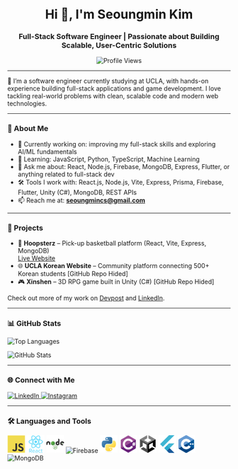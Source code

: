 <h1 align="center">Hi 👋, I'm Seoungmin Kim</h1>
<h3 align="center">Full-Stack Software Engineer | Passionate about Building Scalable, User-Centric Solutions</h3>

<p align="center">
  <img src="https://komarev.com/ghpvc/?username=ericseoungminkim&label=Profile%20views&color=0e75b6&style=flat" alt="Profile Views" />
</p>

---

🚀 I’m a software engineer currently studying at UCLA, with hands-on experience building full-stack applications and game development. I love tackling real-world problems with clean, scalable code and modern web technologies.

---

### 💼 About Me
- 🔭 Currently working on: improving my full-stack skills and exploring AI/ML fundamentals
- 🌱 Learning: JavaScript, Python, TypeScript, Machine Learning
- 💬 Ask me about: React, Node.js, Firebase, MongoDB, Express, Flutter, or anything related to full-stack dev
- 🛠️ Tools I work with: React.js, Node.js, Vite, Express, Prisma, Firebase, Flutter, Unity (C#), MongoDB, REST APIs
- 📫 Reach me at: **seoungmincs@gmail.com**

---

### 🔗 Projects
- 🏀 **Hoopsterz** – Pick-up basketball platform (React, Vite, Express, MongoDB)  
  [Live Website](https://hoopsterz.vercel.app/)  
- 🌐 **UCLA Korean Website** – Community platform connecting 500+ Korean students
  [GitHub Repo Hided] 
- 🎮 **Xinshen** – 3D RPG game built in Unity (C#)
  [GitHub Repo Hided]

Check out more of my work on [Devpost](https://devpost.com/EricSeoungminKim?ref_content=user-portfolio&ref_feature=portfolio&ref_medium=global-nav) and [LinkedIn](https://www.linkedin.com/in/seoungmin-kim-400597222/).

---

### 📊 GitHub Stats
<p align="left">
  <img src="https://github-readme-stats.vercel.app/api/top-langs?username=ericseoungminkim&show_icons=true&locale=en&layout=compact" alt="Top Languages" />
</p>

<p align="left">
  <img src="https://github-readme-stats.vercel.app/api?username=ericseoungminkim&show_icons=true&locale=en" alt="GitHub Stats" />
</p>

---

### 🌐 Connect with Me

<p align="left">
  <a href="https://www.linkedin.com/in/seoungmin-kim-400597222/" target="blank">
    <img src="https://raw.githubusercontent.com/rahuldkjain/github-profile-readme-generator/master/src/images/icons/Social/linked-in-alt.svg" alt="LinkedIn" height="30" width="40" />
  </a>
  <a href="https://instagram.com/seoungmin.kim" target="blank">
    <img src="https://raw.githubusercontent.com/rahuldkjain/github-profile-readme-generator/master/src/images/icons/Social/instagram.svg" alt="Instagram" height="30" width="40" />
  </a>
</p>

---

### 🛠 Languages and Tools

<p align="left">
  <img src="https://raw.githubusercontent.com/devicons/devicon/master/icons/javascript/javascript-original.svg" alt="JavaScript" width="40" height="40" />
  <img src="https://raw.githubusercontent.com/devicons/devicon/master/icons/react/react-original-wordmark.svg" alt="React" width="40" height="40" />
  <img src="https://raw.githubusercontent.com/devicons/devicon/master/icons/nodejs/nodejs-original-wordmark.svg" alt="Node.js" width="40" height="40" />
  <img src="https://www.vectorlogo.zone/logos/firebase/firebase-icon.svg" alt="Firebase" width="40" height="40" />
  <img src="https://raw.githubusercontent.com/devicons/devicon/master/icons/python/python-original.svg" alt="Python" width="40" height="40" />
  <img src="https://raw.githubusercontent.com/devicons/devicon/master/icons/csharp/csharp-original.svg" alt="C#" width="40" height="40" />
  <img src="https://raw.githubusercontent.com/devicons/devicon/master/icons/unity/unity-original.svg" alt="Unity" width="40" height="40" />
  <img src="https://raw.githubusercontent.com/devicons/devicon/master/icons/flutter/flutter-original.svg" alt="Flutter" width="40" height="40" />
  <img src="https://raw.githubusercontent.com/devicons/devicon/master/icons/cplusplus/cplusplus-original.svg" alt="C++" width="40" height="40" />
  <img src="https://www.vectorlogo.zone/logos/mongodb/mongodb-icon.svg" alt="MongoDB" width="40" height="40" />
</p>
